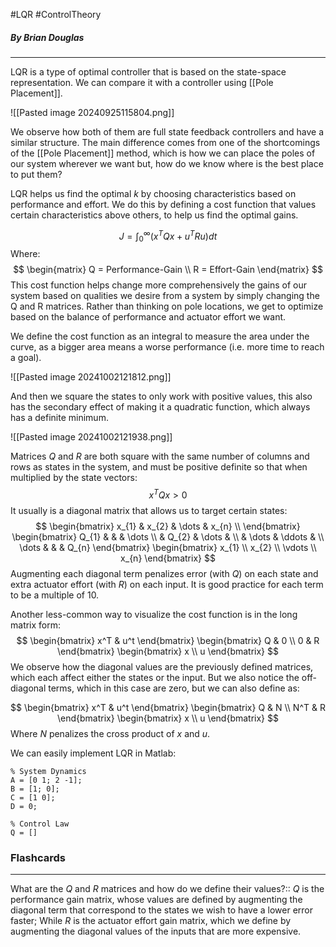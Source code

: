 #LQR #ControlTheory 
##### By Brian Douglas
---
LQR is a type of optimal controller that is based on the state-space representation.  We can compare it with a controller using [[Pole Placement]]. 

![[Pasted image 20240925115804.png]]

We observe how both of them are full state feedback controllers and have a similar structure. The main difference comes from one of the shortcomings of the [[Pole Placement]] method, which is how we can place the poles of our system wherever we want but, how do we know where is the best place to put them?

LQR helps us find the optimal $k$ by choosing characteristics based on performance and effort. We do this by defining a cost function that values certain characteristics above others, to help us find the optimal gains.

$$
J = \int_{0}^\infty (x^TQx + u^TRu)dt 
$$
Where:
$$
\begin{matrix}
Q = Performance-Gain \\
R = Effort-Gain 
\end{matrix}
$$
This cost function helps change more comprehensively the gains of our system based on qualities we desire from a system by simply changing the Q and R matrices. Rather than thinking on pole locations, we get to optimize based on the balance of performance and actuator effort we want.

We define the cost function as an integral to measure the area under the curve, as a bigger area means a worse performance (i.e. more time to reach a goal).

![[Pasted image 20241002121812.png]]

And then we square the states to only work with positive values, this also has the secondary effect of making it a quadratic function, which always has a definite minimum.

![[Pasted image 20241002121938.png]]

Matrices $Q$ and $R$ are both square with the same number of columns and rows as states in the system, and must be positive definite so that when multiplied by the state vectors:
$$x^TQx>0$$
It usually is a diagonal matrix that allows us to target certain states:
$$
\begin{bmatrix}
x_{1} & x_{2}  & \dots  & x_{n}  \\
\end{bmatrix}
\begin{bmatrix}
Q_{1} &  & & \dots \\
 & Q_{2} & \dots  &  \\
& \dots & \ddots & \\
\dots &  & & Q_{n}
\end{bmatrix}
\begin{bmatrix}
x_{1} \\
x_{2} \\
\vdots \\
x_{n}
\end{bmatrix}
$$
Augmenting each diagonal term penalizes error (with $Q$) on each state and extra actuator effort (with $R$) on each input. It is good practice for each term to be a multiple of 10.

Another less-common way to visualize the cost function is in the long matrix form:
$$
\begin{bmatrix}
x^T & u^t
\end{bmatrix}
\begin{bmatrix}
Q & 0 \\
0 & R
\end{bmatrix}
\begin{bmatrix}
x \\
u
\end{bmatrix}
$$
We observe how the diagonal values are the previously defined matrices, which each affect either the states or the input. But we also notice the off-diagonal terms, which in this case are zero, but we can also define as:

$$
\begin{bmatrix}
x^T & u^t
\end{bmatrix}
\begin{bmatrix}
Q & N \\
N^T & R
\end{bmatrix}
\begin{bmatrix}
x \\
u
\end{bmatrix}
$$
Where $N$ penalizes the cross product of $x$ and $u$.

We can easily implement LQR in Matlab:
```
% System Dynamics
A = [0 1; 2 -1];
B = [1; 0];
C = [1 0];
D = 0;

% Control Law
Q = []
```

### Flashcards
---
What are the $Q$ and $R$ matrices and how do we define their values?:: $Q$ is the performance gain matrix, whose values are defined by augmenting the diagonal term that correspond to the states we wish to have a lower error faster; While $R$ is the actuator effort gain matrix, which we define by augmenting the diagonal values of the inputs that are more expensive.

